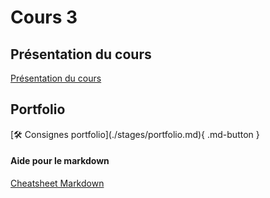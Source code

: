 # Cours 3
<h2>Présentation du cours</h2>
<a href="https://cmontmorency365-my.sharepoint.com/:b:/g/personal/lora_boisvert_cmontmorency_qc_ca/EfeczlgZG8ZJkKRTYdY7ZkABebl4MM3aLEULzQEpNT2eew?e=oqw3Zk">Présentation du cours</a>


 <h2>Portfolio</h2>
 [🛠️ Consignes portfolio](./stages/portfolio.md){ .md-button }   <br>


 <h4>Aide pour le markdown</h4>
 <a href="https://www.markdownguide.org/cheat-sheet/">Cheatsheet Markdown</a>
